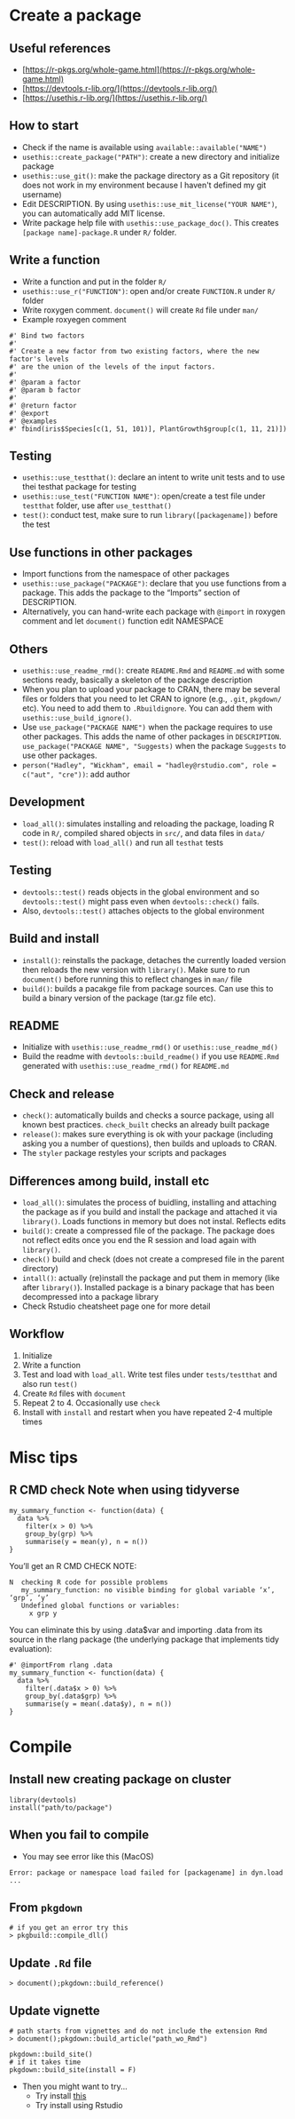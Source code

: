 # Create a package
## Useful references
* [https://r-pkgs.org/whole-game.html](https://r-pkgs.org/whole-game.html)
* [https://devtools.r-lib.org/](https://devtools.r-lib.org/)
* [https://usethis.r-lib.org/](https://usethis.r-lib.org/)

## How to start
* Check if the name is available using `available::available("NAME")`
* `usethis::create_package("PATH")`: create a new directory and initialize package
* `usethis::use_git()`: make the package directory as a Git repository (it does not work in my environment because I haven't defined my git username)
* Edit DESCRIPTION. By using `usethis::use_mit_license("YOUR NAME")`, you can automatically add MIT license. 
* Write package help file with `usethis::use_package_doc()`. This creates `[package name]-package.R` under `R/` folder. 

## Write a function
* Write a function and put in the folder `R/`
* `usethis::use_r("FUNCTION")`: open and/or create `FUNCTION.R` under `R/` folder 
* Write roxygen comment. `document()` will create `Rd` file under `man/`
* Example roxyegen comment

```
#' Bind two factors
#'
#' Create a new factor from two existing factors, where the new factor's levels
#' are the union of the levels of the input factors.
#'
#' @param a factor
#' @param b factor
#'
#' @return factor
#' @export
#' @examples
#' fbind(iris$Species[c(1, 51, 101)], PlantGrowth$group[c(1, 11, 21)])
```

## Testing
* `usethis::use_testthat()`: declare an intent to write unit tests and to use thei testhat package for testing
* `usethis::use_test("FUNCTION NAME")`: open/create a test file under `testthat` folder, use after `use_testthat()`
* `test()`: conduct test, make sure to run `library([packagename])` before the test

## Use functions in other packages
* Import functions from the namespace of other packages
* `usethis::use_package("PACKAGE")`: declare that you use functions from a package. This adds the package to the “Imports” section of DESCRIPTION.
* Alternatively, you can hand-write each package with `@import` in roxygen comment and let `document()` function edit NAMESPACE

## Others
* `usethis::use_readme_rmd()`: create `README.Rmd` and `README.md` with some sections ready, basically a skeleton of the package description
* When you plan to upload your package to CRAN, there may be several files or folders that you need to let CRAN to ignore (e.g., `.git`, `pkgdown/` etc). You need to add them to `.Rbuildignore`. You can add them with `usethis::use_build_ignore()`. 
* Use `use_package("PACKAGE NAME")` when the package requires to use other packages. This adds the name of other packages in `DESCRIPTION`. `use_package("PACKAGE NAME", "Suggests)` when the package `Suggests` to use other packages.
* `person("Hadley", "Wickham", email = "hadley@rstudio.com", role = c("aut", "cre"))`: add author

## Development
* `load_all()`: simulates installing and reloading the package, loading R code in `R/`, compiled shared objects in `src/`, and data files in `data/`
* `test()`: reload with `load_all()` and run all `testhat` tests

## Testing
* `devtools::test()` reads objects in the global environment and so `devtools::test()` might pass even when `devtools::check()` fails.
* Also, `devtools::test()` attaches objects to the global environment

## Build and install
* `install()`: reinstalls the package, detaches the currently loaded version then reloads the new version with `library()`. Make sure to run `document()` before running this to reflect changes in `man/` file
* `build()`: builds a pacakge file from package sources. Can use this to build a binary version of the package (tar.gz file etc).

## README
* Initialize with `usethis::use_readme_rmd()` or `usethis::use_readme_md()`
* Build the readme with `devtools::build_readme()` if you use `README.Rmd` generated with `usethis::use_readme_rmd()` for `README.md`

## Check and release
* `check()`: automatically builds and checks a source package, using all known best practices. `check_built` checks an already built package
* `release()`: makes sure everything is ok with your package (including asking you a number of questions), then builds and uploads to CRAN.
* The `styler` package restyles your scripts and packages

## Differences among build, install etc
* `load_all()`: simulates the process of buidling, installing and attaching the package as if you build and install the package and attached it via `library()`. Loads functions in memory but does not instal. Reflects edits
* `build()`: create a compressed file of the package. The package does not reflect edits once you end the R session and load again with `library()`.
* `check()` build and check (does not create a compresed file in the parent directory)
* `intall()`: actually (re)install the package and 
put them in memory (like after `library()`). Installed package is a binary package that has been decompressed into a package library
* Check Rstudio cheatsheet page one for more detail

## Workflow
1. Initialize
2. Write a function
3. Test and load with `load_all`. Write test files under `tests/testthat` and also run `test()`
4. Create `Rd` files with `document`
5. Repeat 2 to 4. Occasionally use `check`
6. Install with `install` and restart when you have repeated 2-4 multiple times

# Misc tips
## R CMD check Note when using tidyverse

```
my_summary_function <- function(data) {
  data %>% 
    filter(x > 0) %>% 
    group_by(grp) %>% 
    summarise(y = mean(y), n = n())
}
```

You’ll get an R CMD CHECK NOTE:

```
N  checking R code for possible problems
   my_summary_function: no visible binding for global variable ‘x’, ‘grp’, ‘y’
   Undefined global functions or variables:
     x grp y
```

You can eliminate this by using .data$var and importing .data from its source in the rlang package (the underlying package that implements tidy evaluation):

```
#' @importFrom rlang .data
my_summary_function <- function(data) {
  data %>% 
    filter(.data$x > 0) %>% 
    group_by(.data$grp) %>% 
    summarise(y = mean(.data$y), n = n())
}
```

# Compile
## Install new creating package on cluster
```
library(devtools)
install("path/to/package")
```

## When you fail to compile
* You may see error like this (MacOS)

```
Error: package or namespace load failed for [packagename] in dyn.load ...
```

## From `pkgdown`

```
# if you get an error try this
> pkgbuild::compile_dll()
```

## Update `.Rd` file
```
> document();pkgdown::build_reference()
```

## Update vignette
```
# path starts from vignettes and do not include the extension Rmd
> document();pkgdown::build_article("path_wo_Rmd")
```

```
pkgdown::build_site()
# if it takes time
pkgdown::build_site(install = F)
```

* Then you might want to try...
	* Try install [this][1]
	* Try install using Rstudio

	
[1]:https://github.com/coatless/r-macos-rtools